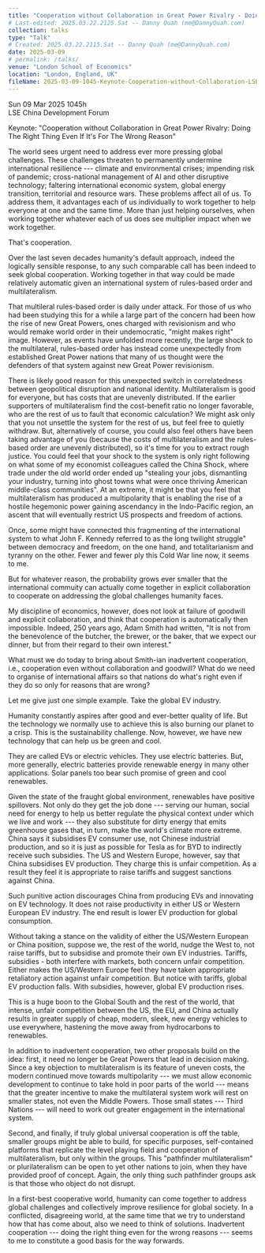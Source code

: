 ```yaml
---
title: "Cooperation without Collaboration in Great Power Rivalry - Doing the Right Thing Even if It's for the Wrong Reason"
# Last-edited: 2025.03.22.2125.Sat -- Danny Quah (me@DannyQuah.com)
collection: talks
type: "Talk"
# Created: 2025.03.22.2115.Sat -- Danny Quah (me@DannyQuah.com)
date: 2025-03-09
# permalink: /talks/
venue: "London School of Economics"
location: "London, England, UK"
fileName: 2025-03-09-1045-Keynote-Cooperation-without-Collaboration-LSE-CDF.md
---
```

Sun 09 Mar 2025 1045h  
LSE China Development Forum  

Keynote:  "Cooperation without Collaboration in Great Power Rivalry:  Doing The Right Thing Even If It's For The Wrong Reason"  

The world sees urgent need to address ever more pressing global challenges.  These challenges threaten to permanently undermine international resilience --- climate and environmental crises; impending risk of pandemic; cross-national management of AI and other disruptive technology; faltering international economic system, global energy transition, territorial and resource wars.  These problems affect all of us. To address them, it advantages each of us individually to work together to help everyone at one and the same time. More than just helping ourselves, when working together whatever each of us does see multiplier impact when we work together.  

That's cooperation.  

Over the last seven decades humanity's default approach, indeed the logically sensible response, to any such comparable call has been indeed to seek global cooperation.  Working together in that way could be made relatively automatic given an international system of rules-based order and multilateralism.  

That multileral rules-based order is daily under attack.  For those of us who had been studying this for a while a large part of the concern had been how the rise of new Great Powers, ones charged with revisionism and who would remake world order in their undemocratic, "might makes right" image.  However, as events have unfolded more recently, the large shock to the multilateral, rules-based order has instead come unexpectedly from established Great Power nations that many of us thought were the defenders of that system against new Great Power revisionism.  

There is likely good reason for this unexpected switch in correlatedness between geopolitical disruption and national identity.  Multilateralism is good for everyone, but has costs that are unevenly distributed.  If the earlier supporters of multilateralism find the cost-benefit ratio no longer favorable, who are the rest of us to fault that economic calculation?  We might ask only that you not unsettle the system for the rest of us, but feel free to quietly withdraw.  But, alternatively of course, you could also feel others have been taking advantage of you (because the costs of multilateralism and the rules-based order are unevenly distributed), so it's time for you to extract rough justice.  You could feel that your shock to the system is only right following on what some of my economist colleagues called the China Shock, where trade under the old world order ended up "stealing your jobs, dismantling your industry, turning into ghost towns what were once thriving American middle-class communities".  At an extreme, it might be that you feel that multilateralism has produced a multipolarity that is enabling the rise of a hostile hegemonic power gaining ascendancy in the Indo-Pacific region, an ascent that will eventually restrict US prospects and freedom of actions.  

Once, some might have connected this fragmenting of the international system to what John F. Kennedy referred to as the long twilight struggle" between democracy and freedom, on the one hand, and totalitarianism and tyranny on the other.  Fewer and fewer ply this Cold War line now, it seems to me.  

But for whatever reason, the probability grows ever smaller that the international commuity can actually come together in explicit collaboration to cooperate on addressing the global challenges humanity faces.  

My discipline of economics, however, does not look at failure of goodwill and explicit collaboration, and think that cooperation is automatically then impossible.  Indeed, 250 years ago, Adam Smith had written, "It is not from the benevolence of the butcher, the brewer, or the baker, that we expect our dinner, but from their regard to their own interest."  

What must we do today to bring about Smith-ian inadvertent cooperation, i.e., cooperation even without collaboration and goodwill?  What do we need to organise of international affairs so that nations do what's right even if they do so only for reasons that are wrong?  

Let me give just one simple example.  Take the global EV industry.  

Humanity constantly aspires after good and ever-better quality of life. But the technology we normally use to achieve this is also burning our planet to a crisp.  This is the sustainability challenge.   Now, however, we have new technology that can help us be green and cool. 

They are called EVs or electric vehicles.  They use electric batteries.  But, more generally, electric batteries provide renewable energy in many other applications.  Solar panels too bear such promise of green and cool renewables.

Given the state of the fraught global environment, renewables have positive spillovers.  Not only do they get the job done --- serving our human, social need for energy to help us better regulate the physical context under which we live and work --- they also substitute for dirty energy that emits greenhouse gases that, in turn, make the world's climate more extreme. 
China says it subsidises EV consumer use, not Chinese industrial production, and so it is just as possible for Tesla as for BYD to indirectly receive such subsidies.  The US and Western Europe, however, say that China subsidises EV production.  They charge this is unfair competition.  As a result they feel it is appropriate to raise tariffs and suggest sanctions against China.  

Such punitive action discourages China from producing EVs and innovating on EV technology.  It does not raise productivity in either US or Western European EV industry.  The end result is lower EV production for global consumption.

Without taking a stance on the validity of either the US/Western European or China position, suppose we, the rest of the world, nudge the West to, not raise tariffs, but to subsidise and promote their own EV industries.  Tariffs, subsidies - both interfere with markets, both concern unfair competition.  Either makes the US/Western Europe feel they have taken appropriate retaliatory action against unfair competition.  But notice with tariffs, global EV production falls.  With subsidies, however, global EV production rises.  

This is a huge boon to the Global South and the rest of the world, that intense, unfair competition between the US, the EU, and China actually results in greater supply of cheap, modern, sleek, new energy vehicles to use everywhere, hastening the move away from hydrocarbons to renewables.

In addition to inadvertent cooperation, two other proposals build on the idea:  first, it need no longer be Great Powers that lead in decision making.  Since a key objection to multilateralism is its feature of uneven costs, the modern continued move towards multipolarity --- we must allow economic development to continue to take hold in poor parts of the world --- means that the greater incentive to make the multilateral system work will rest on smaller states, not even the Middle Powers.  Those small states --- Third Nations --- will need to work out greater engagement in the international system.  

Second, and finally, if truly global universal cooperation is off the table, smaller groups might be able to build, for specific purposes, self-contained platforms that replicate the level playing field and cooperation of multilateralism, but only within the groups.  This "pathfinder multilateralism" or plurilateralism can be open to yet other nations to join, when they have provided proof of concept.  Again, the only thing such pathfinder groups ask is that those who object do not disrupt.  

In a first-best cooperative world, humanity can come together to address global challenges and collectively improve resilience for global society.  In a conflicted, disagreeing world, at the same time that we try to understand how that has come about, also we need to think of solutions.  Inadvertent cooperation --- doing the right thing even for the wrong reasons --- seems to me to constitute a good basis for the way forwards.  

<!---
   Invisible section // 2025-03-09-1045-Keynote-Cooperation-without-Collaboration-LSE-CDF.md
-->

